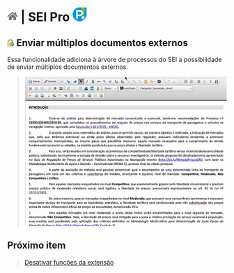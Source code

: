# [![Home](../img/home.png)](../) |  SEI Pro ![Icone](../img/icon-32.png)

## ![SEI Pro Duplicar Documento](../img/icon-sigilodoc.png) Enviar múltiplos documentos externos

Essa funcionalidade adiciona à árvore de processos do SEI a possibilidade de enviar múltiplos documentos externos.

> ![Tela Sigilo Documento](../img/tela-sigilodoc.gif)  



## Próximo item

> [Desativar funções da extensão](../pages/DESATIVARFUNCOES.md)
